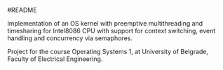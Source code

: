#README

Implementation of an OS kernel with preemptive multithreading and timesharing for Intel8086 CPU with support for context switching, event handling and concurrency via semaphores.

Project for the course Operating Systems 1, at University of Belgrade, Faculty of Electrical Engineering.
